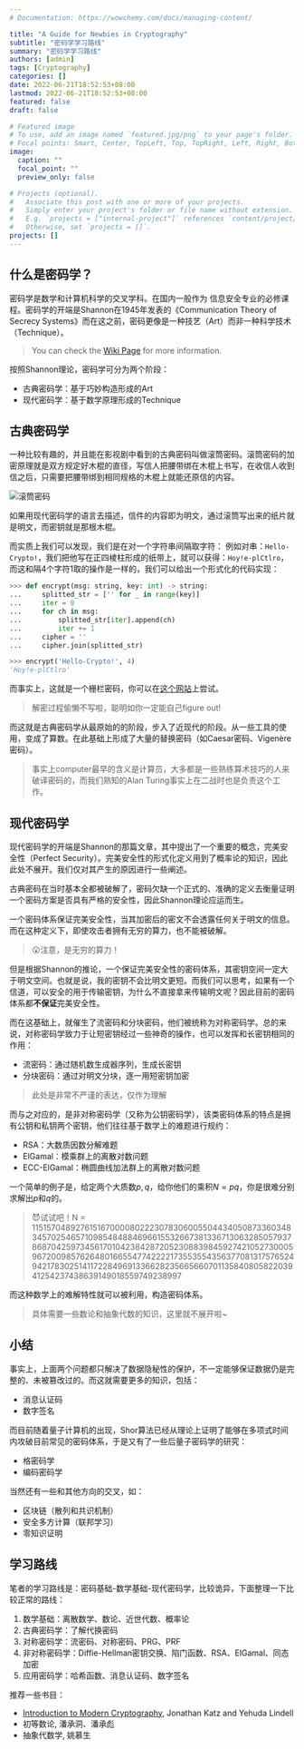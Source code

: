 ```yaml
---
# Documentation: https://wowchemy.com/docs/managing-content/

title: "A Guide for Newbies in Cryptography"
subtitle: "密码学学习路线"
summary: "密码学学习路线"
authors: [admin]
tags: [Cryptography]
categories: []
date: 2022-06-21T18:52:53+08:00
lastmod: 2022-06-21T18:52:53+08:00
featured: false
draft: false

# Featured image
# To use, add an image named `featured.jpg/png` to your page's folder.
# Focal points: Smart, Center, TopLeft, Top, TopRight, Left, Right, BottomLeft, Bottom, BottomRight.
image:
  caption: ""
  focal_point: ""
  preview_only: false

# Projects (optional).
#   Associate this post with one or more of your projects.
#   Simply enter your project's folder or file name without extension.
#   E.g. `projects = ["internal-project"]` references `content/project/deep-learning/index.md`.
#   Otherwise, set `projects = []`.
projects: []
---
```


## 什么是密码学？

密码学是数学和计算机科学的交叉学科。在国内一般作为
信息安全专业的必修课程。密码学的开端是Shannon在1945年发表的《Communication Theory of Secrecy Systems》而在这之前，密码更像是一种技艺（Art）而非一种科学技术（Technique）。

> You can check the [Wiki Page](https://zh.wikipedia.org/wiki/%E5%AF%86%E7%A0%81%E5%AD%A6) for more information.

按照Shannon理论，密码学可分为两个阶段：

- 古典密码学：基于巧妙构造形成的Art
- 现代密码学：基于数学原理形成的Technique

## 古典密码学

一种比较有趣的，并且能在影视剧中看到的古典密码叫做滚筒密码。滚筒密码的加密原理就是双方规定好木棍的直径，写信人把腰带绑在木棍上书写，在收信人收到信之后，只需要把腰带绑到相同规格的木棍上就能还原信的内容。

![滚筒密码](https://nic.sdufe.edu.cn/__local/3/B1/28/67F57C5431D87E41BCC727F9364_90183162_2CDE.jpg)

如果用现代密码学的语言去描述，信件的内容即为明文，通过滚筒写出来的纸片就是明文，而密钥就是那根木棍。

而实质上我们可以发现，我们是在对一个字符串间隔取字符：
例如对串：`Hello-Crypto!`，我们把他写在正四棱柱形成的纸带上，就可以获得：`Hoy!e-plCtlro`，而这和隔4个字符1取的操作是一样的，我们可以给出一个形式化的代码实现：

```python
>>> def encrypt(msg: string, key: int) -> string:
...     splitted_str = ['' for _ in range(key)]
...     iter = 0
...     for ch in msg:
...         splitted_str[iter].append(ch)
...         iter += 1
...     cipher = ''
...     cipher.join(splitted_str)

>>> encrypt('Hello-Crypto!', 4)
'Hoy!e-plCtlro'
```

而事实上，这就是一个栅栏密码，你可以在[这个网站](https://www.qqxiuzi.cn/bianma/zhalanmima.php)上尝试。

> 解密过程偷懒不写啦，聪明如你一定能自己figure out!

而这就是古典密码学从最原始的的阶段，步入了近现代的阶段。从一些工具的使用，变成了算数。在此基础上形成了大量的替换密码（如Caesar密码、Vigenère密码）。

> 事实上computer最早的含义是计算员，大多都是一些熟练算术技巧的人来破译密码的，而我们熟知的Alan Turing事实上在二战时也是负责这个工作。


## 现代密码学

现代密码学的开端是Shannon的那篇文章，其中提出了一个重要的概念，完美安全性（Perfect Security）。完美安全性的形式化定义用到了概率论的知识，因此此处不展开。我们仅对其产生的原因进行一些阐述。

古典密码在当时基本全都被破解了，密码欠缺一个正式的、准确的定义去衡量证明一个密码方案是否具有严格的安全性，因此Shannon理论应运而生。

一个密码体系保证完美安全性，当其加密后的密文不会透露任何关于明文的信息。而在这种定义下，即使攻击者拥有无穷的算力，也不能被破解。

> 😮注意，是无穷的算力！

但是根据Shannon的推论，一个保证完美安全性的密码体系，其密钥空间一定大于明文空间。也就是说，我的密钥不会比明文更短。而我们可以思考，如果有一个信道，可以安全的用于传输密钥，为什么不直接拿来传输明文呢？因此目前的密码体系都**不保证**完美安全性。

而在这基础上，就催生了流密码和分块密码，他们被统称为对称密码学。总的来说，对称密码学致力于让短密钥经过一些神奇的操作，也可以发挥和长密钥相同的作用：

- 流密码：通过随机数生成器序列，生成长密钥
- 分块密码：通过对明文分块，逐一用短密钥加密

> 此处是非常不严谨的表达，仅作为理解

而与之对应的，是非对称密码学（又称为公钥密码学），该类密码体系的特点是拥有公钥和私钥两个密钥，他们往往基于数学上的难题进行规约：

- RSA：大数质因数分解难题
- ElGamal：模乘群上的离散对数问题
- ECC-ElGamal：椭圆曲线加法群上的离散对数问题

一个简单的例子是，给定两个大质数$p, q$，给你他们的乘积$N = pq$，你是很难分别求解出$p$和$q$的。

> 😈试试吧！N = 115157048927615167000080222307830600550443405087336034834570254657109854848846966155326673813367130632850579378687042597345617010423842872052308839845927421052730005967200985762648016655477422221735535543563770813175765249421783025141172284969133662823566566070113584080582203941254237438639149018559749238997

而这种数学上的难解特性就可以被利用，构造密码体系。

> 具体需要一些数论和抽象代数的知识，这里就不展开啦~

## 小结

事实上，上面两个问题都只解决了数据隐秘性的保护，不一定能够保证数据仍是完整的、未被篡改过的。而这就需要更多的知识，包括：

- 消息认证码
- 数字签名

而目前随着量子计算机的出现，Shor算法已经从理论上证明了能够在多项式时间内攻破目前常见的密码体系，于是又有了一些后量子密码学的研究：

- 格密码学
- 编码密码学

当然还有一些和其他方向的交叉，如：

- 区块链（散列和共识机制）
- 安全多方计算（联邦学习）
- 零知识证明

## 学习路线

笔者的学习路线是：密码基础-数学基础-现代密码学，比较诡异，下面整理一下比较正常的路线：

1. 数学基础：离散数学、数论、近世代数、概率论
2. 古典密码学：了解代换密码
3. 对称密码学：流密码、对称密码、PRG、PRF
4. 非对称密码学：Diffie-Hellman密钥交换、陷门函数、RSA、ElGamal、同态加密
5. 应用密码学：哈希函数、消息认证码、数字签名

推荐一些书目：
- [Introduction to Modern Cryptography](http://www.cs.umd.edu/~jkatz/imc.html#:~:text=Introduction%20to%20Modern%20Cryptography%20is%20an%20introductory-level%20treatment,without%20sacrificing%20rigor%20or%20an%20emphasis%20on%20foundations.), Jonathan Katz and Yehuda Lindell
- 初等数论, 潘承洞、潘承彪
- 抽象代数学, 姚慕生